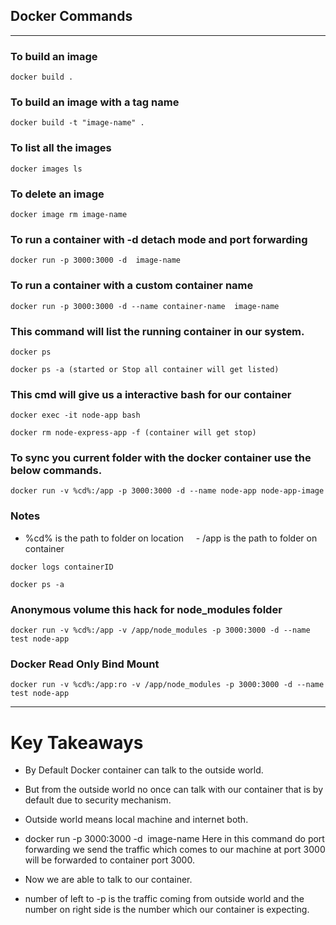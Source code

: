 ## Docker Commands

---

### To build an image

```
docker build .
```

### To build an image with a tag name

```
docker build -t "image-name" .
```

### To list all the images

```
docker images ls
```

### To delete an image

```
docker image rm image-name
```

### To run a container with -d detach mode and port forwarding

```
docker run -p 3000:3000 -d  image-name
```

### To run a container with a custom container name

```
docker run -p 3000:3000 -d --name container-name  image-name
```

### This command will list the running container in our system.

```
docker ps
```

```
docker ps -a (started or Stop all container will get listed)
```

### This cmd will give us a interactive bash for our container

```
docker exec -it node-app bash
```

```
docker rm node-express-app -f (container will get stop)
```

### To sync you current folder with the docker container use the below commands.

```
docker run -v %cd%:/app -p 3000:3000 -d --name node-app node-app-image
```

### Notes

- %cd% is the path to folder on location
      - /app is the path to folder on container

```
docker logs containerID
```

```
docker ps -a
```

### Anonymous volume this hack for node_modules folder

```
docker run -v %cd%:/app -v /app/node_modules -p 3000:3000 -d --name test node-app
```

### Docker Read Only Bind Mount

```
docker run -v %cd%:/app:ro -v /app/node_modules -p 3000:3000 -d --name test node-app
```

---

# Key Takeaways

- By Default Docker container can talk to the outside world.
- But from the outside world no once can talk with our container that is by default due to security mechanism.
- Outside world means local machine and internet both.

- docker run -p 3000:3000 -d  image-name Here in this command do port forwarding we send the traffic which comes to our machine at port 3000 will be forwarded to container port 3000.
- Now we are able to talk to our container.
- number of left to -p is the traffic coming from outside world and the number on right side is the number which our container is expecting.
